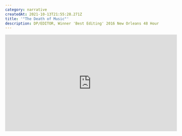 ```yaml
---
category: narrative
createdAt: 2021-10-13T21:55:28.271Z
title: '"The Death of Music"'
description: DP/EDITOR, Winner 'Best Editing' 2016 New Orleans 48 Hour Film Festival
---
```

<iframe width="560" height="315" src="https://www.youtube.com/embed/P5FUZ9T-v3Y" title="YouTube video player" frameborder="0" allow="accelerometer; autoplay; clipboard-write; encrypted-media; gyroscope; picture-in-picture" allowfullscreen></iframe>
